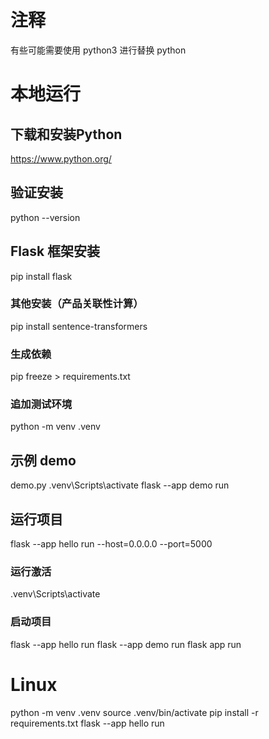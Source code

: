 
# 注释
有些可能需要使用  python3 进行替换 python

# 本地运行

## 下载和安装Python
https://www.python.org/

## 验证安装
python --version

## Flask 框架安装
pip install flask
### 其他安装（产品关联性计算）
pip install sentence-transformers

### 生成依赖
pip freeze > requirements.txt

### 追加测试环境
python -m venv .venv

## 示例 demo
demo.py
.venv\Scripts\activate
flask --app demo run

## 运行项目
flask --app hello run --host=0.0.0.0 --port=5000

### 运行激活  
.venv\Scripts\activate

### 启动项目
flask --app hello run
flask --app demo run
flask app run

# Linux

python -m venv .venv
source .venv/bin/activate
pip install -r requirements.txt
flask --app hello run
